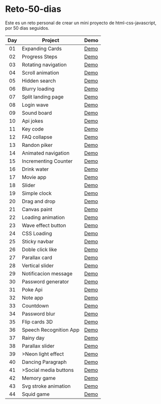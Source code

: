 # Reto-50-dias
Este es un reto personal de crear un mini proyecto de html-css-javascript, por 50 dias seguidos.

<table>
<thead>
<tr>
<th align="center">Day</th>
<th>Project</th>
<th>Demo</th>
</tr>
</thead>
<tbody>

<tr>
<td align="center">01</td>
<td>Expanding Cards</td>
<td><a href="https://codepen.io/hernan066/pen/poWQBwK" rel="nofollow">Demo</a></td>
</tr>

<tr>
<td align="center">02</td>
<td>Progress Steps</td>
<td><a href="https://codepen.io/hernan066/pen/wvrRoYN" rel="nofollow">Demo</a></td>
</tr>


<tr>
<td align="center">03</td>
<td>Rotating navigation</td>
<td><a href="https://codepen.io/hernan066/pen/MWEZJRO" rel="nofollow">Demo</a></td>
</tr>
<tr>

<td align="center">04</td>
<td>Scroll animation</td>
<td><a href="https://codepen.io/hernan066/pen/gOGEjYv" rel="nofollow">Demo</a></td>
</tr>

<tr>
<td align="center">05</td>
<td>Hidden search</a></td>
<td><a href="https://codepen.io/hernan066/pen/GRMPVKR" rel="nofollow">Demo</a></td>
</tr>

<tr>
<td align="center">06</td>
<td>Blurry loading</a></td>
<td><a href="https://codepen.io/hernan066/pen/RwLmaea" rel="nofollow">Demo</a></td>
</tr>

<tr>
<td align="center">07</td>
<td>Split landing page</a></td>
<td><a href="https://codepen.io/hernan066/pen/VwMJPgp" rel="nofollow">Demo</a></td>
</tr>

<tr>
<td align="center">08</td>
<td>Login wave</a></td>
<td><a href="https://codepen.io/hernan066/pen/OJxGzqy" rel="nofollow">Demo</a></td>
</tr>

<tr>
<td align="center">09</td>
<td>Sound board</a></td>
<td><a href="#" rel="nofollow">Demo</a></td>
</tr>


<tr>
<td align="center">10</td>
<td>Api jokes</a></td>
<td><a href="https://codepen.io/hernan066/pen/PoJMgQe" rel="nofollow">Demo</a></td>
</tr>

<tr>
<td align="center">11</td>
<td>Key code</a></td>
<td><a href="https://codepen.io/hernan066/pen/zYPOReP" rel="nofollow">Demo</a></td>
</tr>

<tr>
<td align="center">12</td>
<td>FAQ collapse</a></td>
<td><a href="https://codepen.io/hernan066/pen/JjOjWwX" rel="nofollow">Demo</a></td>
</tr>
<tr>
<td align="center">13</td>
<td>Randon piker</a></td>
<td><a href="https://codepen.io/hernan066/pen/eYemExX" rel="nofollow">Demo</a></td>
</tr>
<tr>
<td align="center">14</td>
<td>Animated navigation</a></td>
<td><a href="https://codepen.io/hernan066/pen/ExbjWdM" rel="nofollow">Demo</a></td>
</tr>
<tr>
<td align="center">15</td>
<td>Incrementing Counter</a></td>
<td><a href="https://codepen.io/hernan066/pen/rNYVRpj" rel="nofollow">Demo</a></td>
</tr>
<tr>
<td align="center">16</td>
<td>Drink water</a></td>
<td><a href="https://codepen.io/hernan066/pen/BamNbea" rel="nofollow">Demo</a></td>
</tr>
<tr>
<td align="center">17</td>
<td>Movie app</a></td>
<td><a href="https://codepen.io/hernan066/pen/zYPGXYp" rel="nofollow">Demo</a></td>
</tr>
<tr>
<td align="center">18</td>
<td>Slider</a></td>
<td><a href="https://codepen.io/hernan066/pen/gOXPXvK" rel="nofollow">Demo</a></td>
</tr>
<tr>
<td align="center">19</td>
<td>Simple clock</a></td>
<td><a href="https://codepen.io/hernan066/pen/YzEqZxO" rel="nofollow">Demo</a></td>
</tr>
<tr>
<td align="center">20</td>
<td>Drag and drop</a></td>
<td><a href="https://codepen.io/hernan066/pen/wvPGVqZ" rel="nofollow">Demo</a></td>
</tr>
<tr>
<td align="center">21</td>
<td>Canvas paint</a></td>
<td><a href="https://codepen.io/hernan066/pen/xxPOadg" rel="nofollow">Demo</a></td>
</tr>
<tr>
<td align="center">22</td>
<td>Loading animation</a></td>
<td><a href="https://codepen.io/hernan066/pen/YzEGEgG" rel="nofollow">Demo</a></td>
</tr>
<tr>
<td align="center">23</td>
<td>Wave effect button</a></td>
<td><a href="https://codepen.io/hernan066/pen/GRONpaW" rel="nofollow">Demo</a></td>
</tr>
<tr>
<td align="center">24</td>
<td>CSS Loading</a></td>
<td><a href="https://codepen.io/hernan066/pen/OJObZLg" rel="nofollow">Demo</a></td>
</tr>
<tr>
<td align="center">25</td>
<td>Sticky navbar</a></td>
<td><a href="https://codepen.io/hernan066/pen/zYPNPvP" rel="nofollow">Demo</a></td>
</tr>
<tr>
<td align="center">26</td>
<td>Doble click like</a></td>
<td><a href="https://codepen.io/hernan066/pen/YzEZPNy" rel="nofollow">Demo</a></td>
</tr>
<tr>
<td align="center">27</td>
<td>Parallax card</a></td>
<td><a href="https://codepen.io/hernan066/pen/zYPZeGO" rel="nofollow">Demo</a></td>
</tr>
<tr>
<td align="center">28</td>
<td>Vertical slider</a></td>
<td><a href="https://codepen.io/hernan066/pen/MWOmBya" rel="nofollow">Demo</a></td>
</tr>
<tr>
<td align="center">29</td>
<td>Notificacion message</a></td>
<td><a href="https://codepen.io/hernan066/pen/OJOggWa" rel="nofollow">Demo</a></td>
</tr>
<tr>
<td align="center">30</td>
<td>Password generator</a></td>
<td><a href="https://codepen.io/hernan066/pen/ExbXqWQ" rel="nofollow">Demo</a></td>
</tr>
<tr>
<td align="center">31</td>
<td>Poke Api</a></td>
<td><a href="https://poke-api-hernan.netlify.app/" rel="nofollow">Demo</a></td>
</tr>
<tr>
<td align="center">32</td>
<td>Note app</a></td>
<td><a href="https://note-app-hernan0066.netlify.app/" rel="nofollow">Demo</a></td>
</tr>
<tr>
<td align="center">33</td>
<td>Countdown</a></td>
<td><a href="https://codepen.io/hernan066/pen/ZEaXwgq" rel="nofollow">Demo</a></td>
</tr>
<tr>
<td align="center">34</td>
<td>Password blur</a></td>
<td><a href="https://codepen.io/hernan066/pen/jOaaXPJ" rel="nofollow">Demo</a></td>
</tr>
<tr>
<td align="center">35</td>
<td>Flip cards 3D</a></td>
<td><a href="https://codepen.io/hernan066/pen/BamJdxG" rel="nofollow">Demo</a></td>
</tr>
<tr>
<td align="center">36</td>
<td>Speech Recognition App</a></td>
<td><a href="https://codepen.io/hernan066/pen/ZEarvwY" rel="nofollow">Demo</a></td>
</tr>
<tr>
<td align="center">37</td>
<td>Rainy day</a></td>
<td><a href="https://rainy-day-hernan0066.netlify.app/" rel="nofollow">Demo</a></td>
</tr>
<tr>
<td align="center">38</td>
<td>Parallax slider</a></td>
<td><a href="https://codepen.io/hernan066/pen/LYOdeqR" rel="nofollow">Demo</a></td>
</tr>
<tr>
<td align="center">39</td>
<td>>Neon light effect</a></td>
<td><a href="https://codepen.io/hernan066/pen/gOXzamV" rel="nofollow">Demo</a></td>
</tr>
<tr>
<td align="center">40</td>
<td>Dancing Paragraph</a></td>
<td><a href="https://codepen.io/hernan066/pen/gOXzrmz" rel="nofollow">Demo</a></td>
</tr>
<tr>
<td align="center">41</td>
<td>>Social media buttons</a></td>
<td><a href="https://codepen.io/hernan066/pen/vYWrzxB" rel="nofollow">Demo</a></td>
</tr>
<tr>
<td align="center">42</td>
<td>Memory game</a></td>
<td><a href="https://memory-game-hernan0066.netlify.app/" rel="nofollow">Demo</a></td>
</tr>
<tr>
<td align="center">43</td>
<td>Svg stroke animation</a></td>
<td><a href="https://codepen.io/hernan066/pen/ExbeyOW" rel="nofollow">Demo</a></td>
</tr>
<tr>
<td align="center">44</td>
<td>Squid game</a></td>
<td><a href="https://codepen.io/hernan066/pen/oNoPJpP" rel="nofollow">Demo</a></td>
</tr>


</tbody>
</table>












 
 
 
 
 
 
 
 
 
 
 
